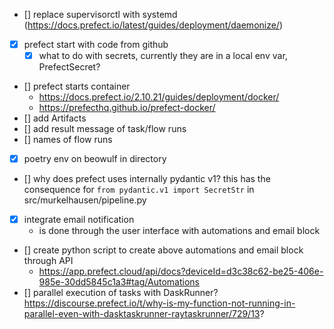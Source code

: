 - [] replace supervisorctl with systemd (https://docs.prefect.io/latest/guides/deployment/daemonize/)
- [x] prefect start with code from github
  - [x] what to do with secrets, currently they are in a local env var, PrefectSecret?
- [] prefect starts container
  - https://docs.prefect.io/2.10.21/guides/deployment/docker/
  - https://prefecthq.github.io/prefect-docker/
- [] add Artifacts
- [] add result message of task/flow runs
- [] names of flow runs
- [x] poetry env on beowulf in directory
- [] why does prefect uses internally pydantic v1? this has the consequence for `from pydantic.v1 import SecretStr` in src/murkelhausen/pipeline.py
- [x] integrate email notification
  - is done through the user interface with automations and email block 
- [] create python script to create above automations and email block through API
  - https://app.prefect.cloud/api/docs?deviceId=d3c38c62-be25-406e-985e-30dd5845c1a3#tag/Automations
- [] parallel execution of tasks with DaskRunner? https://discourse.prefect.io/t/why-is-my-function-not-running-in-parallel-even-with-dasktaskrunner-raytaskrunner/729/13?